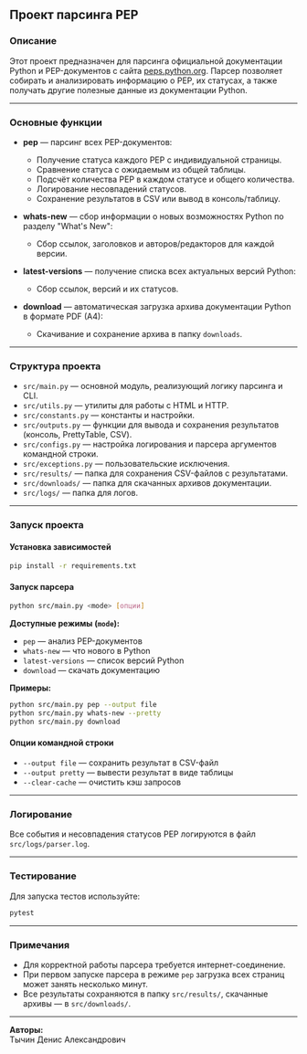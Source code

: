 ## Проект парсинга PEP

### Описание

Этот проект предназначен для парсинга официальной документации Python и PEP-документов с сайта [peps.python.org](https://peps.python.org/).
Парсер позволяет собирать и анализировать информацию о PEP, их статусах, а также получать другие полезные данные из документации Python.

---

### Основные функции

- **pep** — парсинг всех PEP-документов:
  - Получение статуса каждого PEP с индивидуальной страницы.
  - Сравнение статуса с ожидаемым из общей таблицы.
  - Подсчёт количества PEP в каждом статусе и общего количества.
  - Логирование несовпадений статусов.
  - Сохранение результатов в CSV или вывод в консоль/таблицу.

- **whats-new** — сбор информации о новых возможностях Python по разделу "What's New":
  - Сбор ссылок, заголовков и авторов/редакторов для каждой версии.

- **latest-versions** — получение списка всех актуальных версий Python:
  - Сбор ссылок, версий и их статусов.

- **download** — автоматическая загрузка архива документации Python в формате PDF (A4):
  - Скачивание и сохранение архива в папку `downloads`.

---

### Структура проекта

- `src/main.py` — основной модуль, реализующий логику парсинга и CLI.
- `src/utils.py` — утилиты для работы с HTML и HTTP.
- `src/constants.py` — константы и настройки.
- `src/outputs.py` — функции для вывода и сохранения результатов (консоль, PrettyTable, CSV).
- `src/configs.py` — настройка логирования и парсера аргументов командной строки.
- `src/exceptions.py` — пользовательские исключения.
- `src/results/` — папка для сохранения CSV-файлов с результатами.
- `src/downloads/` — папка для скачанных архивов документации.
- `src/logs/` — папка для логов.

---

### Запуск проекта

#### Установка зависимостей

```bash
pip install -r requirements.txt
```

#### Запуск парсера

```bash
python src/main.py <mode> [опции]
```

**Доступные режимы (`mode`):**
- `pep` — анализ PEP-документов
- `whats-new` — что нового в Python
- `latest-versions` — список версий Python
- `download` — скачать документацию

**Примеры:**
```bash
python src/main.py pep --output file
python src/main.py whats-new --pretty
python src/main.py download
```

#### Опции командной строки

- `--output file` — сохранить результат в CSV-файл
- `--output pretty` — вывести результат в виде таблицы
- `--clear-cache` — очистить кэш запросов

---

### Логирование

Все события и несовпадения статусов PEP логируются в файл `src/logs/parser.log`.

---

### Тестирование

Для запуска тестов используйте:
```bash
pytest
```

---

### Примечания

- Для корректной работы парсера требуется интернет-соединение.
- При первом запуске парсера в режиме `pep` загрузка всех страниц может занять несколько минут.
- Все результаты сохраняются в папку `src/results/`, скачанные архивы — в `src/downloads/`.

---

**Авторы:**  
Тычин Денис Александрович